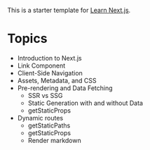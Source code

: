 This is a starter template for [Learn Next.js](https://nextjs.org/learn).

# Topics
- Introduction to Next.js
- Link Component
- Client-Side Navigation
- Assets, Metadata, and CSS
- Pre-rendering and Data Fetching
  - SSR vs SSG 
  - Static Generation with and without Data
  - getStaticProps
- Dynamic routes
  - getStaticPaths
  - getStaticProps
  - Render markdown